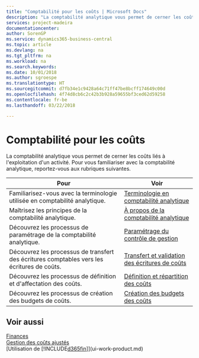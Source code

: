 ```yaml
---
title: "Comptabilité pour les coûts | Microsoft Docs"
description: "La comptabilité analytique vous permet de cerner les coûts liés à l'exploitation d'un activié. Pour vous familiariser avec la comptabilité analytique, reportez-vous aux rubriques suivantes."
services: project-madeira
documentationcenter: 
author: SorenGP
ms.service: dynamics365-business-central
ms.topic: article
ms.devlang: na
ms.tgt_pltfrm: na
ms.workload: na
ms.search.keywords: 
ms.date: 10/01/2018
ms.author: sgroespe
ms.translationtype: HT
ms.sourcegitcommit: d7fb34e1c9428a64c71ff47be8bcff174649c00d
ms.openlocfilehash: 4f74d8cb6c2c42b3b928a59655bf3ced62d59258
ms.contentlocale: fr-be
ms.lasthandoff: 03/22/2018

---
```

# <a name="accounting-for-costs"></a>Comptabilité pour les coûts
La comptabilité analytique vous permet de cerner les coûts liés à l'exploitation d'un activité. Pour vous familiariser avec la comptabilité analytique, reportez-vous aux rubriques suivantes.  

|Pour|Voir|  
|--------|---------|  
|Familiarisez-vous avec la terminologie utilisée en comptabilité analytique.|[Terminologie en comptabilité analytique](finance-terminology-in-cost-accounting.md)|  
|Maîtrisez les principes de la comptabilité analytique.|[À propos de la comptabilité analytique](finance-about-cost-accounting.md)|  
|Découvrez les processus de paramétrage de la comptabilité analytique.|[Paramétrage du contrôle de gestion](finance-set-up-cost-accounting.md)|  
|Découvrez les processus de transfert des écritures comptables vers les écritures de coûts.|[Transfert et validation des écritures de coûts](finance-transfer-and-post-cost-entries.md)|  
|Découvrez les processus de définition et d'affectation des coûts.|[Définition et répartition des coûts](finance-define-and-allocate-costs.md)|  
|Découvrez les processus de création des budgets de coûts.|[Création des budgets des coûts](finance-create-cost-budgets.md)|  

## <a name="see-also"></a>Voir aussi  
[Finances](finance.md)  
[Gestion des coûts ajustés](finance-manage-inventory-costs.md)  
[Utilisation de [!INCLUDE[d365fin](includes/d365fin_md.md)]](ui-work-product.md)

